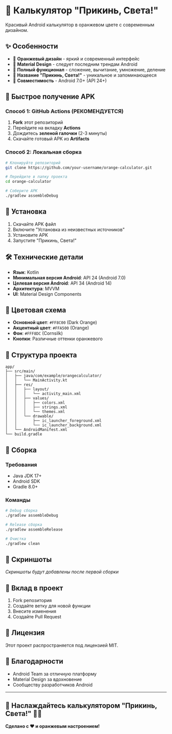 # 🍊 Калькулятор "Прикинь, Света!"

Красивый Android калькулятор в оранжевом цвете с современным дизайном.

## ✨ Особенности

- 🎨 **Оранжевый дизайн** - яркий и современный интерфейс
- 📱 **Material Design** - следует последним трендам Android
- 🧮 **Полный функционал** - сложение, вычитание, умножение, деление
- 🎯 **Название "Прикинь, Света!"** - уникальное и запоминающееся
- 📱 **Совместимость** - Android 7.0+ (API 24+)

## 🚀 Быстрое получение APK

### Способ 1: GitHub Actions (РЕКОМЕНДУЕТСЯ)

1. **Fork** этот репозиторий
2. Перейдите на вкладку **Actions**
3. Дождитесь **зеленой галочки** (2-3 минуты)
4. Скачайте готовый APK из **Artifacts**

### Способ 2: Локальная сборка

```bash
# Клонируйте репозиторий
git clone https://github.com/your-username/orange-calculator.git

# Перейдите в папку проекта
cd orange-calculator

# Соберите APK
./gradlew assembleDebug
```

## 📱 Установка

1. Скачайте APK файл
2. Включите "Установка из неизвестных источников"
3. Установите APK
4. Запустите "Прикинь, Света!"

## 🛠️ Технические детали

- **Язык**: Kotlin
- **Минимальная версия Android**: API 24 (Android 7.0)
- **Целевая версия Android**: API 34 (Android 14)
- **Архитектура**: MVVM
- **UI**: Material Design Components

## 🎨 Цветовая схема

- **Основной цвет**: `#FF8C00` (Dark Orange)
- **Акцентный цвет**: `#FFA500` (Orange)
- **Фон**: `#FFF8DC` (Cornsilk)
- **Кнопки**: Различные оттенки оранжевого

## 📁 Структура проекта

```
app/
├── src/main/
│   ├── java/com/example/orangecalculator/
│   │   └── MainActivity.kt
│   ├── res/
│   │   ├── layout/
│   │   │   └── activity_main.xml
│   │   ├── values/
│   │   │   ├── colors.xml
│   │   │   ├── strings.xml
│   │   │   └── themes.xml
│   │   └── drawable/
│   │       ├── ic_launcher_foreground.xml
│   │       └── ic_launcher_background.xml
│   └── AndroidManifest.xml
└── build.gradle
```

## 🔧 Сборка

### Требования

- Java JDK 17+
- Android SDK
- Gradle 8.0+

### Команды

```bash
# Debug сборка
./gradlew assembleDebug

# Release сборка
./gradlew assembleRelease

# Очистка
./gradlew clean
```

## 📸 Скриншоты

*Скриншоты будут добавлены после первой сборки*

## 🤝 Вклад в проект

1. Fork репозитория
2. Создайте ветку для новой функции
3. Внесите изменения
4. Создайте Pull Request

## 📄 Лицензия

Этот проект распространяется под лицензией MIT.

## 🙏 Благодарности

- Android Team за отличную платформу
- Material Design за вдохновение
- Сообществу разработчиков Android

---

## 🎉 Наслаждайтесь калькулятором "Прикинь, Света!" 🍊✨

**Сделано с ❤️ и оранжевым настроением!**
